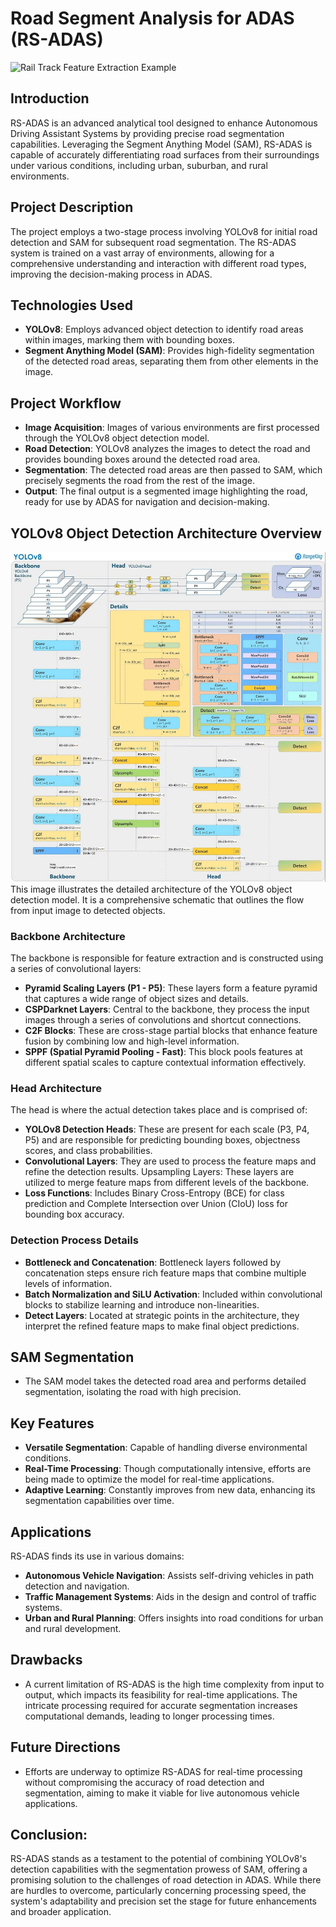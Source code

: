 # Road Segment Analysis for ADAS (RS-ADAS)

![Rail Track Feature Extraction Example](URL_TO_YOUR_IMAGE)

## Introduction
RS-ADAS is an advanced analytical tool designed to enhance Autonomous Driving Assistant Systems by providing precise road segmentation capabilities. Leveraging the Segment Anything Model (SAM), RS-ADAS is capable of accurately differentiating road surfaces from their surroundings under various conditions, including urban, suburban, and rural environments.

## Project Description
The project employs a two-stage process involving YOLOv8 for initial road detection and SAM for subsequent road segmentation. The RS-ADAS system is trained on a vast array of environments, allowing for a comprehensive understanding and interaction with different road types, improving the decision-making process in ADAS.

## Technologies Used
- **YOLOv8**: Employs advanced object detection to identify road areas within images, marking them with bounding boxes.
- **Segment Anything Model (SAM)**: Provides high-fidelity segmentation of the detected road areas, separating them from other elements in the image.

## Project Workflow
- **Image Acquisition**: Images of various environments are first processed through the YOLOv8 object detection model.
- **Road Detection**: YOLOv8 analyzes the images to detect the road and provides bounding boxes around the detected road area.
- **Segmentation**: The detected road areas are then passed to SAM, which precisely segments the road from the rest of the image.
- **Output**: The final output is a segmented image highlighting the road, ready for use by ADAS for navigation and decision-making.

## YOLOv8 Object Detection Architecture Overview
![U-Net Architecture with VGG Backbone](https://github.com/AnanthaPadmanaban-KrishnaKumar/RS-SAM/blob/main/assets/yolo.jpg)
This image illustrates the detailed architecture of the YOLOv8 object detection model. It is a comprehensive schematic that outlines the flow from input image to detected objects.

### Backbone Architecture
The backbone is responsible for feature extraction and is constructed using a series of convolutional layers:

- **Pyramid Scaling Layers (P1 - P5)**: These layers form a feature pyramid that captures a wide range of object sizes and details.
- **CSPDarknet Layers**: Central to the backbone, they process the input images through a series of convolutions and shortcut connections.
- **C2F Blocks**: These are cross-stage partial blocks that enhance feature fusion by combining low and high-level information.
- **SPPF (Spatial Pyramid Pooling - Fast)**: This block pools features at different spatial scales to capture contextual information effectively.

### Head Architecture
The head is where the actual detection takes place and is comprised of:

- **YOLOv8 Detection Heads**: These are present for each scale (P3, P4, P5) and are responsible for predicting bounding boxes, objectness scores, and class probabilities.
- **Convolutional Layers**: They are used to process the feature maps and refine the detection results.
Upsampling Layers: These layers are utilized to merge feature maps from different levels of the backbone.
- **Loss Functions**: Includes Binary Cross-Entropy (BCE) for class prediction and Complete Intersection over Union (CIoU) loss for bounding box accuracy.
  
### Detection Process Details
- **Bottleneck and Concatenation**: Bottleneck layers followed by concatenation steps ensure rich feature maps that combine multiple levels of information.
- **Batch Normalization and SiLU Activation**: Included within convolutional blocks to stabilize learning and introduce non-linearities.
- **Detect Layers**: Located at strategic points in the architecture, they interpret the refined feature maps to make final object predictions.

## SAM Segmentation
- The SAM model takes the detected road area and performs detailed segmentation, isolating the road with high precision.

## Key Features
- **Versatile Segmentation**: Capable of handling diverse environmental conditions.
- **Real-Time Processing**: Though computationally intensive, efforts are being made to optimize the model for real-time applications.
- **Adaptive Learning**: Constantly improves from new data, enhancing its segmentation capabilities over time.

## Applications

RS-ADAS finds its use in various domains:

- **Autonomous Vehicle Navigation**: Assists self-driving vehicles in path detection and navigation.
- **Traffic Management Systems**: Aids in the design and control of traffic systems.
- **Urban and Rural Planning**: Offers insights into road conditions for urban and rural development.

## Drawbacks
- A current limitation of RS-ADAS is the high time complexity from input to output, which impacts its feasibility for real-time applications. The intricate processing required for accurate segmentation increases computational demands, leading to longer processing times.

## Future Directions
- Efforts are underway to optimize RS-ADAS for real-time processing without compromising the accuracy of road detection and segmentation, aiming to make it viable for live autonomous vehicle applications.

## Conclusion:
RS-ADAS stands as a testament to the potential of combining YOLOv8's detection capabilities with the segmentation prowess of SAM, offering a promising solution to the challenges of road detection in ADAS. While there are hurdles to overcome, particularly concerning processing speed, the system's adaptability and precision set the stage for future enhancements and broader application.

